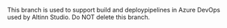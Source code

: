 This branch is used to support build and deploypipelines in Azure DevOps used by Altinn Studio.
Do NOT delete this branch.